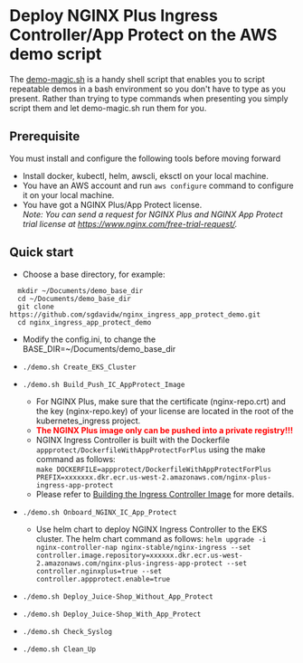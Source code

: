 # Deploy NGINX Plus Ingress Controller/App Protect on the AWS demo script

The [demo-magic.sh](https://github.com/paxtonhare/demo-magic) is a handy shell script that enables you to script repeatable demos in a bash environment so you don't have to type as you present. Rather than trying to type commands when presenting you simply script them and let demo-magic.sh run
them for you.

## Prerequisite

You must install and configure the following tools before moving forward

- Install docker, kubectl, helm, awscli, eksctl on your local machine.
- You have an AWS account and run `aws configure` command to configure it on your local machine.
- You have got a NGINX Plus/App Protect license.  
  _Note: You can send a request for NGINX Plus and NGINX App Protect trial license at https://www.nginx.com/free-trial-request/._

## Quick start

- Choose a base directory, for example:

```
  mkdir ~/Documents/demo_base_dir
  cd ~/Documents/demo_base_dir
  git clone https://github.com/sgdavidw/nginx_ingress_app_protect_demo.git
  cd nginx_ingress_app_protect_demo
```

- Modify the config.ini, to change the
  BASE_DIR=~/Documents/demo_base_dir

- `./demo.sh Create_EKS_Cluster`
- `./demo.sh Build_Push_IC_AppProtect_Image`
  - For NGINX Plus, make sure that the certificate (nginx-repo.crt) and the key (nginx-repo.key) of your license are located in the root of the kubernetes_ingress project.
  - <span style="color:red">**The NGINX Plus image only can be pushed into a private registry!!!**</span>
  - NGINX Ingress Controller is built with the Dockerfile `appprotect/DockerfileWithAppProtectForPlus` using the make command as follows:  
    `make DOCKERFILE=appprotect/DockerfileWithAppProtectForPlus PREFIX=xxxxxxx.dkr.ecr.us-west-2.amazonaws.com/nginx-plus-ingress-app-protect`
  - Please refer to [Building the Ingress Controller Image](https://docs.nginx.com/nginx-ingress-controller/installation/building-ingress-controller-image/) for more details.
- `./demo.sh Onboard_NGINX_IC_App_Protect`
  - Use helm chart to deploy NGINX Ingress Controller to the EKS cluster. The helm chart command as follows:
    `helm upgrade -i nginx-controller-nap nginx-stable/nginx-ingress --set controller.image.repository=xxxxxx.dkr.ecr.us-west-2.amazonaws.com/nginx-plus-ingress-app-protect --set controller.nginxplus=true --set controller.appprotect.enable=true`
- `./demo.sh Deploy_Juice-Shop_Without_App_Protect`
- `./demo.sh Deploy_Juice-Shop_With_App_Protect`
- `./demo.sh Check_Syslog`
- `./demo.sh Clean_Up`
